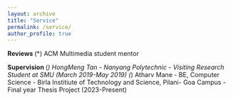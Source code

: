 ```yaml
---
layout: archive
title: "Service"
permalink: /service/
author_profile: true
---
```



<b> Reviews </b>
(*) ACM Multimedia student mentor

<b> Supervision </b>
(*) HongMeng Tan - Nanyang Polytechnic - Visiting Research Student at SMU (March 2019-May 2019)
(*) Atharv Mane - BE, Computer Science - Birla Institiute of Technology and Science, Pilani- Goa Campus - Final year Thesis Project (2023-Present)